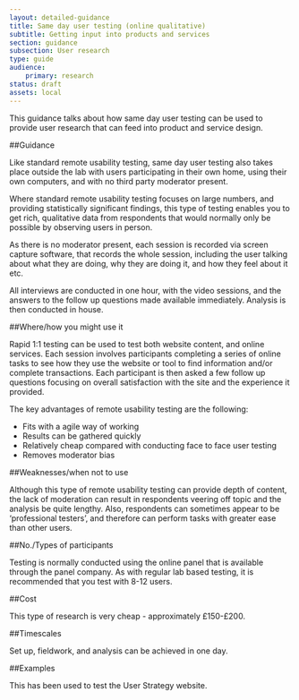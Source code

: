 ```yaml
---
layout: detailed-guidance
title: Same day user testing (online qualitative)
subtitle: Getting input into products and services
section: guidance
subsection: User research
type: guide 
audience: 
    primary: research 
status: draft
assets: local
---
```

    
This guidance talks about how same day user testing can be used to provide user research that can feed into product and service design.

##Guidance

Like standard remote usability testing, same day user testing also takes place outside the lab with users participating in their own home, using their own computers, and with no third party moderator present.
 
Where standard remote usability testing focuses on large numbers, and providing statistically significant findings, this type of testing enables you to get rich, qualitative data from respondents that would normally only be possible by observing users in person.
 
As there is no moderator present, each session is recorded via screen capture software, that records the whole session, including the user talking about what they are doing, why they are doing it, and how they feel about it etc.
 
All interviews are conducted in one hour, with the video sessions, and the answers to the follow up questions made available immediately.  Analysis is then conducted in house.
 
##Where/how you might use it

Rapid 1:1 testing can be used to test both website content, and online services. Each session involves participants completing a series of online tasks to see how they use the website or tool to find information and/or complete transactions. Each participant is then asked a few follow up questions focusing on overall satisfaction with the site and the experience it provided.
 
The key advantages of remote usability testing are the following:
 
* Fits with a agile way of working
* Results can be gathered quickly
* Relatively cheap compared with conducting face to face user testing
* Removes moderator bias

##Weaknesses/when not to use

Although this type of remote usability testing can provide depth of content, the lack of moderation can result in respondents veering off topic and the analysis be quite lengthy. Also, respondents can sometimes appear to be ‘professional testers’, and therefore can perform tasks with greater ease than other users.
 

##No./Types of participants

Testing is normally conducted using the online panel that is available through the panel company. As with regular lab based testing, it is recommended that you test with 8-12 users.
 
 
##Cost
 
This type of research is very cheap - approximately £150-£200.
 
##Timescales
 
Set up, fieldwork, and analysis can be achieved in one day.

##Examples

This has been used to test the User Strategy website.  
